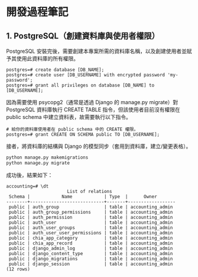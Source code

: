 # 開發過程筆記

## 1. PostgreSQL（創建資料庫與使用者權限）

PostgreSQL 安裝完後，需要創建本專案所需的資料庫名稱，以及創建使用者並賦予其使用此資料庫的所有權限。
```postgresql
postgres=# create database [DB_NAME];
postgres=# create user [DB_USERNAME] with encrypted password 'my-password';
postgres=# grant all privileges on database [DB_NAME] to [DB_USERNAME];
```

因為需要使用 psycopg2（通常是透過 Django 的 manage.py migrate）對 PostgreSQL 資料庫執行 CREATE TABLE 指令，但該使用者目前沒有權限在 public schema 中建立資料表，故需要執行以下指令。
```postgresql
# 給你的資料庫使用者在 public schema 中的 CREATE 權限。
postgres=# grant CREATE ON SCHEMA public TO [DB_USERNAME];
```

接者，將資料庫的結構與 Django 的模型同步（套用到資料庫，建立/變更表格）。
```python
python manage.py makemigrations
python manage.py migrate
```

成功後，結果如下：
```postgresql
accounting=# \dt
                       List of relations
 Schema |            Name            | Type  |      Owner       
--------+----------------------------+-------+------------------
 public | auth_group                 | table | accounting_admin
 public | auth_group_permissions     | table | accounting_admin
 public | auth_permission            | table | accounting_admin
 public | auth_user                  | table | accounting_admin
 public | auth_user_groups           | table | accounting_admin
 public | auth_user_user_permissions | table | accounting_admin
 public | chia_app_category          | table | accounting_admin
 public | chia_app_record            | table | accounting_admin
 public | django_admin_log           | table | accounting_admin
 public | django_content_type        | table | accounting_admin
 public | django_migrations          | table | accounting_admin
 public | django_session             | table | accounting_admin
(12 rows)
```